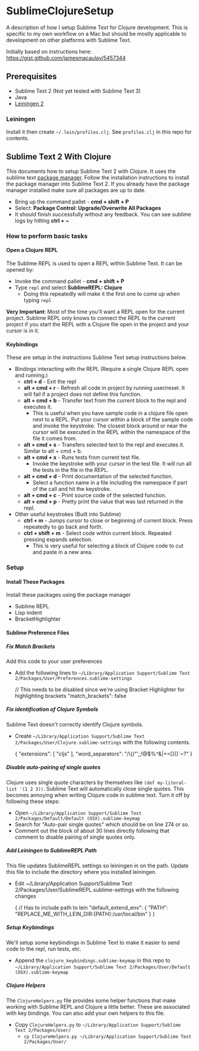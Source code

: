 SublimeClojureSetup
===================

A description of how I setup Sublime Text for Clojure development. This is specific to my own workflow on a Mac but should be mostly applicable to development on other platforms with Sublime Text.

Initially based on instructions here: https://gist.github.com/jamesmacaulay/5457344

## Prerequisites

  * Sublime Text 2 (Not yet tested with Sublime Text 3)
  * Java
  * [Leiningen 2](http://leiningen.org/)

### Leiningen

Install it then create `~/.lein/profiles.clj`. See `profiles.clj` in this repo for contents.

## Sublime Text 2 With Clojure

This documents how to setup Sublime Text 2 with Clojure. It uses the sublime text [package manager](https://sublime.wbond.net/installation#st2). Follow the installation instructions to install the package manager into Sublime Text 2.
If you already have the package manager installed make sure all packages are up to date.

   * Bring up the command pallet - __cmd + shift + P__
   * Select: __Package Control: Upgrade/Overwrite All Packages__
   * It should finish successfully without any feedback. You can see sublime logs by hitting __ctrl + ~__


### How to perform basic tasks

#### Open a Clojure REPL

The Sublime REPL is used to open a REPL within Sublime Text. It can be opened by:

  * Invoke the command pallet - __cmd + shift + P__
  * Type `repl` and select __SublimeREPL: Clojure__
    * Doing this repeatedly will make it the first one to come up when typing `repl`

__Very Important__: Most of the time you'll want a REPL open for the current project. Sublime REPL only knows to connect the REPL to the current project if you start the REPL with a Clojure file open in the project and your cursor is in it.


#### Keybindings

These are setup in the instructions Sublime Text setup instructions below.

  * Bindings interacting with the REPL (Require a single Clojure REPL open and running.)
    * __ctrl + d__ - Exit the repl
    * __alt + cmd + r__ - Refresh all code in project by running user/reset. It will fail if a project does not define this function.
    * __alt + cmd + b__ - Transfer text from the current block to the repl and executes it.
        * This is useful when you have sample code in a clojure file open next to a REPL. Put your cursor within a block of the sample code and invoke the keystroke. The closest block around or near the cursor will be executed in the REPL within the namespace of the file it comes from.
    * __alt + cmd + s__ - Transfers selected text to the repl and executes it. Similar to alt + cmd + b.
    * __alt + cmd + x__ - Runs tests from current test file.
      * Invoke the keystroke with your cursor in the test file. It will run all the tests in the file in the REPL.
    * __alt + cmd + d__ - Print documentation of the selected function.
      * Select a function name in a file including the namespace if part of the call and hit the keystroke.
    * __alt + cmd + c__ - Print source code of the selected function.
    * __alt + cmd + p__ - Pretty print the value that was last returned in the repl.
  * Other useful keystrokes (Built into Sublime)
    * __ctrl + m__ - Jumps cursor to close or beginning of current block. Press repeatedly to go back and forth.
    * __ctrl + shift + m__ - Select code within current block. Repeated pressing expands selection.
      * This is very useful for selecting a block of Clojure code to cut and paste in a new area.

### Setup

#### Install These Packages

Install these packages using the package manager

  * Sublime REPL
  * Lisp indent
  * BracketHighlighter

#### Sublime Preference Files

##### Fix Match Brackets

Add this code to your user preferences

  * Add the following lines to `~/Library/Application Support/Sublime Text 2/Packages/User/Preferences.sublime-settings`

    // This needs to be disabled since we're using Bracket Highlighter for highlighting brackets
    "match_brackets": false

##### Fix identification of Clojure Symbols

Sublime Text doesn't correctly identify Clojure symbols.

  * Create `~/Library/Application Support/Sublime Text 2/Packages/User/Clojure.sublime-settings` with the following contents.

    {
      "extensions":
      [
        "cljs"
      ],
      "word_separators": "/\\()\"',;!@$%^&|+=[]{}`~?"
    }


##### Disable auto-pairing of single quotes

Clojure uses single quote characters by themselves like `(def my-literal-list '(1 2 3))`. Sublime Text will automatically close single quotes. This becomes annoying when writing Clojure code in sublime text. Turn it off by following these steps:

  * Open `~/Library/Application Support/Sublime Text 2/Packages/Default/Default (OSX).sublime-keymap`
  * Search for "Auto-pair single quotes" which should be on line 274 or so.
  * Comment out the block of about 30 lines directly following that comment to disable pairing of single quotes only.

##### Add Leiningen to SublimeREPL Path

This file updates SublimeREPL settings so leiningen in on the path. Update this file to include the directory where you installed leiningen.

  * Edit ~/Library/Application Support/Sublime Text 2/Packages/User/SublimeREPL.sublime-settings with the following changes

    {
      // Has to include path to lein
      "default_extend_env":
      {
        "PATH": "REPLACE_ME_WITH_LEIN_DIR:{PATH}:/usr/local/bin"
      }
    }

##### Setup Keybindings

We'll setup some keybindings in Sublime Text to make it easier to send code to the repl, run tests, etc.

  * Append the `clojure_keybindings.sublime-keymap` in this repo to `~/Library/Application Support/Sublime Text 2/Packages/User/Default (OSX).sublime-keymap`

##### Clojure Helpers

The `ClojureHelpers.py` file provides some helper functions that make working with Sublime REPL and Clojure a little better. These are associated with key bindings. You can also add your own helpers to this file.

  * Copy `ClojureHelpers.py` to `~/Library/Application Support/Sublime Text 2/Packages/User/`
    * `cp ClojureHelpers.py ~/Library/Application Support/Sublime Text 2/Packages/User/`



